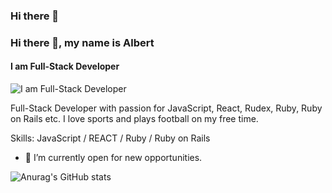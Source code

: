 ### Hi there 👋
### Hi there 👋, my name is Albert
#### I am Full-Stack Developer
![I am Full-Stack Developer](https://arturssmirnovs.github.io/github-profile-readme-generator/images/banner.png)

Full-Stack Developer with passion for JavaScript, React, Rudex, Ruby, Ruby on Rails etc. I love sports and plays football on my free time.

Skills: JavaScript / REACT / Ruby / Ruby on Rails 

- 🔭 I’m currently open for new opportunities. 






![Anurag's GitHub stats](https://github-readme-stats.vercel.app/api?username=albertkantwi&theme=dark&show_icons=true)
